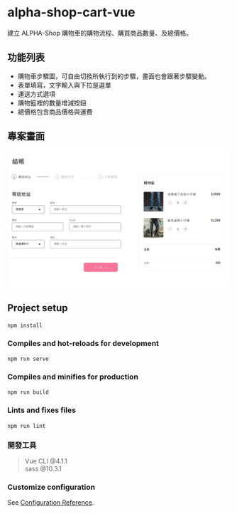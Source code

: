 # alpha-shop-cart-vue

建立 ALPHA-Shop 購物車的購物流程、購買商品數量、及總價格。

## 功能列表

- 購物車步驟圖，可自由切換所執行到的步驟，畫面也會跟著步驟變動。
- 表單填寫，文字輸入與下拉是選單
- 運送方式選項
- 購物籃裡的數量增減按鈕
- 總價格包含商品價格與運費

## 專案畫面

![markdown](https://raw.githubusercontent.com/Ingrid-chi/alpha_shop_cart_vue/main/src/assets/alpha_shop_cart_vue.jpg)

## Project setup

```
npm install
```

### Compiles and hot-reloads for development

```
npm run serve
```

### Compiles and minifies for production

```
npm run build
```

### Lints and fixes files

```
npm run lint
```

### 開發工具

> Vue CLI @4.1.1  
> sass @10.3.1

### Customize configuration

See [Configuration Reference](https://cli.vuejs.org/config/).
